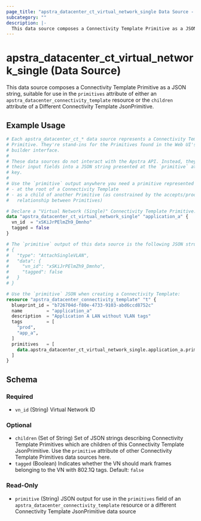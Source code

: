 ```yaml
---
page_title: "apstra_datacenter_ct_virtual_network_single Data Source - terraform-provider-apstra"
subcategory: ""
description: |-
  This data source composes a Connectivity Template Primitive as a JSON string, suitable for use in the primitives attribute of either an apstra_datacenter_connectivity_template resource or the children attribute of a Different Connectivity Template JsonPrimitive.
---
```


# apstra_datacenter_ct_virtual_network_single (Data Source)

This data source composes a Connectivity Template Primitive as a JSON string, suitable for use in the `primitives` attribute of either an `apstra_datacenter_connectivity_template` resource or the `children` attribute of a Different Connectivity Template JsonPrimitive.

## Example Usage

```terraform
# Each apstra_datacenter_ct_* data source represents a Connectivity Template
# Primitive. They're stand-ins for the Primitives found in the Web UI's CT
# builder interface.
#
# These data sources do not interact with the Apstra API. Instead, they assemble
# their input fields into a JSON string presented at the `primitive` attribute
# key.
#
# Use the `primitive` output anywhere you need a primitive represented as JSON:
# - at the root of a Connectivity Template
# - as a child of another Primitive (as constrained by the accepts/produces
#   relationship between Primitives)

# Declare a "Virtual Network (Single)" Connectivity Template Primitive:
data "apstra_datacenter_ct_virtual_network_single" "application_a" {
  vn_id  = "xSKiJrPElmZh9_Dmnho"
  tagged = false
}

# The `primitive` output of this data source is the following JSON structure:
# {
#   "type": "AttachSingleVLAN",
#   "data": {
#     "vn_id": "xSKiJrPElmZh9_Dmnho",
#     "tagged": false
#   }
# }

# Use the `primitive` JSON when creating a Connectivity Template:
resource "apstra_datacenter_connectivity_template" "t" {
  blueprint_id = "b726704d-f80e-4733-9103-abd6ccd8752c"
  name         = "application_a"
  description  = "Application A LAN without VLAN tags"
  tags         = [
    "prod",
    "app_a",
  ]
  primitives   = [
    data.apstra_datacenter_ct_virtual_network_single.application_a.primitive
  ]
}
```

<!-- schema generated by tfplugindocs -->
## Schema

### Required

- `vn_id` (String) Virtual Network ID

### Optional

- `children` (Set of String) Set of JSON strings describing Connectivity Template Primitives which are children of this Connectivity Template JsonPrimitive. Use the `primitive` attribute of other Connectivity Template Primitives data sources here.
- `tagged` (Boolean) Indicates whether the VN should mark frames belonging to the VN with 802.1Q tags. Default: `false`

### Read-Only

- `primitive` (String) JSON output for use in the `primitives` field of an `apstra_datacenter_connectivity_template` resource or a different Connectivity Template JsonPrimitive data source
